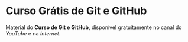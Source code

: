 # Curso Grátis de Git e GitHub
Material do **Curso de Git e GitHub**, disponível gratuitamente no canal do *YouTube* e na *Internet*.
